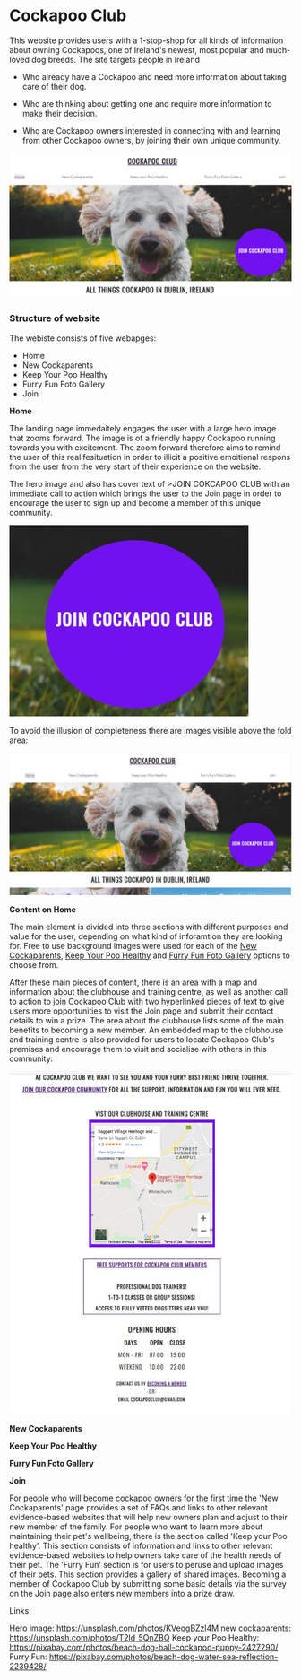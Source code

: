 # Cockapoo Club

This website provides users with a 1-stop-shop for all kinds of information about owning Cockapoos, one of Ireland's newest, most popular and much-loved dog breeds. 
The site targets people in Ireland 

* Who already have a Cockapoo and need more information about taking care of their dog. 

* Who are thinking about getting one and require more information to make their decision. 

* Who are Cockapoo owners interested in connecting with and learning from other Cockapoo owners, by joining their own unique community.  

![Alt text](assets/css/images/README.md-Hero-Image.jpg?raw=true "hero image with nav bar on homepage")

### **Structure of website**

The webiste consists of five webapges:

* Home
* New Cockaparents
* Keep Your Poo Healthy
* Furry Fun Foto Gallery
* Join

**Home**

The landing page immedaitely engages the user with a large hero image that zooms forward. The image is of a friendly happy Cockapoo running towards you with excitement. The zoom forward therefore aims to remind the user of this realifesituation in order to illicit a positive emoitional respons from the user from the very start of their experience on the website.  

The hero image and also has cover text of >JOIN COKCAPOO CLUB with an immediate call to action which brings the user to the Join page in order to encourage the user to sign up and become a member of this unique community. 

![Alt text](assets/css/images/README.md-Join-Cockapoo-Club-Cover-Text.jpg?raw=true "cover text with internal link to Join page")  

To avoid the illusion of completeness there are images visible above the fold area:

![Alt text](assets/css/images/Above-the-fold.jpg?raw=true "homepage and visible images above the fold area")

**Content on Home**

The main element is divided into three sections with different purposes and value for the user, depending on what kind of inforamtion they are looking for. Free to use background images were used for each of the [New Cockaparents](https://8000-samobrienolinge-cockapoo-ovrr1eu3z5g.ws-eu34.gitpod.io/new-cockaparents.html#jump-to-nc), [Keep Your Poo Healthy](https://8000-samobrienolinge-cockapoo-ovrr1eu3z5g.ws-eu34.gitpod.io/keep-your-poo-healthy.html#jump-to-kyph) and [Furry Fun Foto Gallery](https://8000-samobrienolinge-cockapoo-ovrr1eu3z5g.ws-eu34.gitpod.io/furry-fun-foto-gallery.html#jump-to-fffg) options to choose from.     

After these main pieces of content, there is an area with a map and information about the clubhouse and training centre, as well as another call to action to join Cockapoo Club with two hyperlinked pieces of text to give users more opportunities to visit the Join page and submit their contact details to win a prize. The area about the clubhouse lists some of the main benefits to becoming a new member. An embedded map to the clubhouse and training centre is also provided for users to locate Cockapoo Club's premises and encourage them to visit and socialise with others in this community:

![Alt text](assets/css/images/README.md-clubhouse-training-centre-map.jpg?raw=true "clubhouse map")


**New Cockaparents**


**Keep Your Poo Healthy**


**Furry Fun Foto Gallery**


**Join**

For people who will become cockapoo owners for the first time the 'New Cockaparents' page provides a set of FAQs and links to other relevant evidence-based websites that will help new owners plan and adjust to their new member of the family.
For people who want to learn more about maintaining their pet's wellbeing, there is the section called 'Keep your Poo healthy'. This section consists of information and links to other relevant evidence-based websites to help owners take care of the health needs of their pet.
The 'Furry Fun' section is for users to peruse and upload images of their pets. This section provides a gallery of shared images.
Becoming a member of Cockapoo Club by submitting some basic details via the survey on the Join page also enters new members into a prize draw. 






Links:

Hero image: https://unsplash.com/photos/KVeogBZzl4M 
new cockaparents: https://unsplash.com/photos/T2ld_5QnZBQ 
Keep your Poo Healthy: https://pixabay.com/photos/beach-dog-ball-cockapoo-puppy-2427290/ 
Furry Fun: https://pixabay.com/photos/beach-dog-water-sea-reflection-2239428/ 
